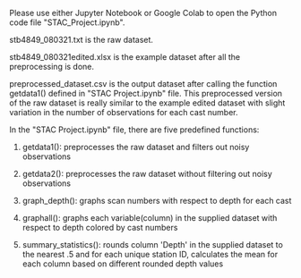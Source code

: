 Please use either Jupyter Notebook or Google Colab to open the Python code file "STAC_Project.ipynb".

stb4849_080321.txt is the raw dataset.

stb4849_080321edited.xlsx is the example dataset after all the preprocessing is done. 

preprocessed_dataset.csv is the output dataset after calling the function getdata1() defined in "STAC Project.ipynb" file. This preprocessed version of the raw dataset is really similar to the example edited dataset with slight variation in the number of observations for each cast number. 


In the "STAC Project.ipynb" file, there are five predefined functions:
1. getdata1(): preprocesses the raw dataset and filters out noisy observations

2. getdata2(): preprocesses the raw dataset without filtering out noisy observations

3. graph_depth(): graphs scan numbers with respect to depth for each cast 

4. graphall(): graphs each variable(column) in the supplied dataset with respect to depth colored by cast numbers

5. summary_statistics(): rounds column 'Depth' in the supplied dataset to the nearest .5 and for each unique station ID, calculates the mean for each column based on different rounded depth values

